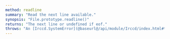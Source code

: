 ```yaml
---
method: readline
summary: "Read the next line available."
synopsis: "File.prototype.readline()"
returns: "The next line or undefined if eof."
throws: "An [Irccd.SystemError](@baseurl@/api/module/Irccd/index.html#types) on failures."
---
```

